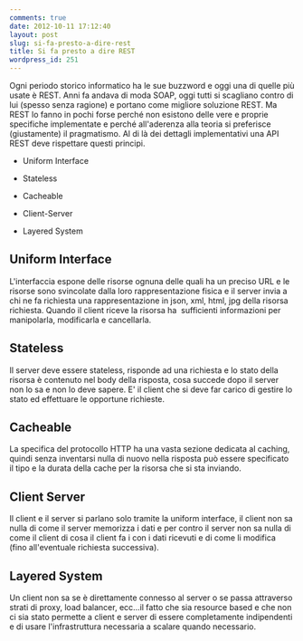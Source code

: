 ```yaml
---
comments: true
date: 2012-10-11 17:12:40
layout: post
slug: si-fa-presto-a-dire-rest
title: Si fa presto a dire REST
wordpress_id: 251
---
```


Ogni periodo storico informatico ha le sue buzzword e oggi una di quelle più usate è REST. Anni fa andava di moda SOAP, oggi tutti si scagliano contro di lui (spesso senza ragione) e portano come migliore soluzione REST. Ma REST lo fanno in pochi forse perché non esistono delle vere e proprie specifiche implementate e perché all'aderenza alla teoria si preferisce (giustamente) il pragmatismo. Al di là dei dettagli implementativi una API REST deve rispettare questi principi.



	
  * Uniform Interface

	
  * Stateless

	
  * Cacheable

	
  * Client-Server

	
  * Layered System




## Uniform Interface


L'interfaccia espone delle risorse ognuna delle quali ha un preciso URL e le risorse sono svincolate dalla loro rappresentazione fisica e il server invia a chi ne fa richiesta una rappresentazione in json, xml, html, jpg della risorsa richiesta. Quando il client riceve la risorsa ha  sufficienti informazioni per manipolarla, modificarla e cancellarla.


## Stateless


Il server deve essere stateless, risponde ad una richiesta e lo stato della risorsa è contenuto nel body della risposta, cosa succede dopo il server non lo sa e non lo deve sapere. E' il client che si deve far carico di gestire lo stato ed effettuare le opportune richieste.


## Cacheable


La specifica del protocollo HTTP ha una vasta sezione dedicata al caching, quindi senza inventarsi nulla di nuovo nella risposta può essere specificato il tipo e la durata della cache per la risorsa che si sta inviando.


## Client Server


Il client e il server si parlano solo tramite la uniform interface, il client non sa nulla di come il server memorizza i dati e per contro il server non sa nulla di come il client di cosa il client fa i con i dati ricevuti e di come li modifica (fino all'eventuale richiesta successiva).


## Layered System


Un client non sa se è direttamente connesso al server o se passa attraverso strati di proxy, load balancer, ecc...il fatto che sia resource based e che non ci sia stato permette a client e server di essere completamente indipendenti e di usare l'infrastruttura necessaria a scalare quando necessario.
